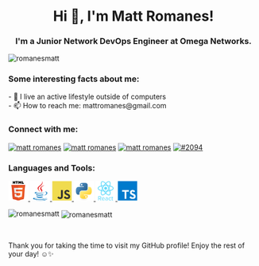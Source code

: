 <h1 align="center">Hi 👋, I'm Matt Romanes!</h1>
<h3 align="center"> I'm a Junior Network DevOps Engineer at Omega Networks. </h3>

<p align="left"> <img src="https://komarev.com/ghpvc/?username=romanesmatt&label=Profile%20views&color=0e75b6&style=flat" alt="romanesmatt" /> </p>

<h3 align="left"> Some interesting facts about me: </h3>
- 🏸 I live an active lifestyle outside of computers <br>
- 📫 How to reach me: mattromanes@gmail.com

<h3 align="left">Connect with me:</h3>
<p align="left">
<a href="https://www.linkedin.com/in/matt-romanes-860606153/" target="blank"><img align="center" src="https://raw.githubusercontent.com/rahuldkjain/github-profile-readme-generator/master/src/images/icons/Social/linked-in-alt.svg" alt="matt romanes" height="30" width="40" /></a>
<a href="https://stackoverflow.com/users/15851202/matt-romanes" target="blank"><img align="center" src="https://raw.githubusercontent.com/rahuldkjain/github-profile-readme-generator/master/src/images/icons/Social/stack-overflow.svg" alt="matt romanes" height="30" width="40" /></a>
<a href="https://www.facebook.com/mattiromanes" target="blank"><img align="center" src="https://raw.githubusercontent.com/rahuldkjain/github-profile-readme-generator/master/src/images/icons/Social/facebook.svg" alt="matt romanes" height="30" width="40" /></a>
<a href="https://discord.gg/#2094" target="blank"><img align="center" src="https://raw.githubusercontent.com/rahuldkjain/github-profile-readme-generator/master/src/images/icons/Social/discord.svg" alt="#2094" height="30" width="40" /></a>
</p>

<h3 align="left">Languages and Tools:</h3>
<p align="left"> <a href="https://www.w3.org/html/" target="_blank" rel="noreferrer"> <img src="https://raw.githubusercontent.com/devicons/devicon/master/icons/html5/html5-original-wordmark.svg" alt="html5" width="40" height="40"/> </a> <a href="https://www.java.com" target="_blank" rel="noreferrer"> <img src="https://raw.githubusercontent.com/devicons/devicon/master/icons/java/java-original.svg" alt="java" width="40" height="40"/> </a> <a href="https://developer.mozilla.org/en-US/docs/Web/JavaScript" target="_blank" rel="noreferrer"> <img src="https://raw.githubusercontent.com/devicons/devicon/master/icons/javascript/javascript-original.svg" alt="javascript" width="40" height="40"/> </a> <a href="https://www.python.org" target="_blank" rel="noreferrer"> <img src="https://raw.githubusercontent.com/devicons/devicon/master/icons/python/python-original.svg" alt="python" width="40" height="40"/> </a> <a href="https://reactjs.org/" target="_blank" rel="noreferrer"> <img src="https://raw.githubusercontent.com/devicons/devicon/master/icons/react/react-original-wordmark.svg" alt="react" width="40" height="40"/> </a> <a href="https://www.typescriptlang.org/" target="_blank" rel="noreferrer"> <img src="https://raw.githubusercontent.com/devicons/devicon/master/icons/typescript/typescript-original.svg" alt="typescript" width="40" height="40"/> </a> </p>

<p><img align="left" src="https://github-readme-stats.vercel.app/api/top-langs?username=romanesmatt&show_icons=true&locale=en&layout=compact" alt="romanesmatt" /></p>

<p>&nbsp;<img align="center" src="https://github-readme-stats.vercel.app/api?username=romanesmatt&show_icons=true&locale=en" alt="romanesmatt" /></p>
<br>
<p>Thank you for taking the time to visit my GitHub profile! Enjoy the rest of your day! ☺️✨</p>
